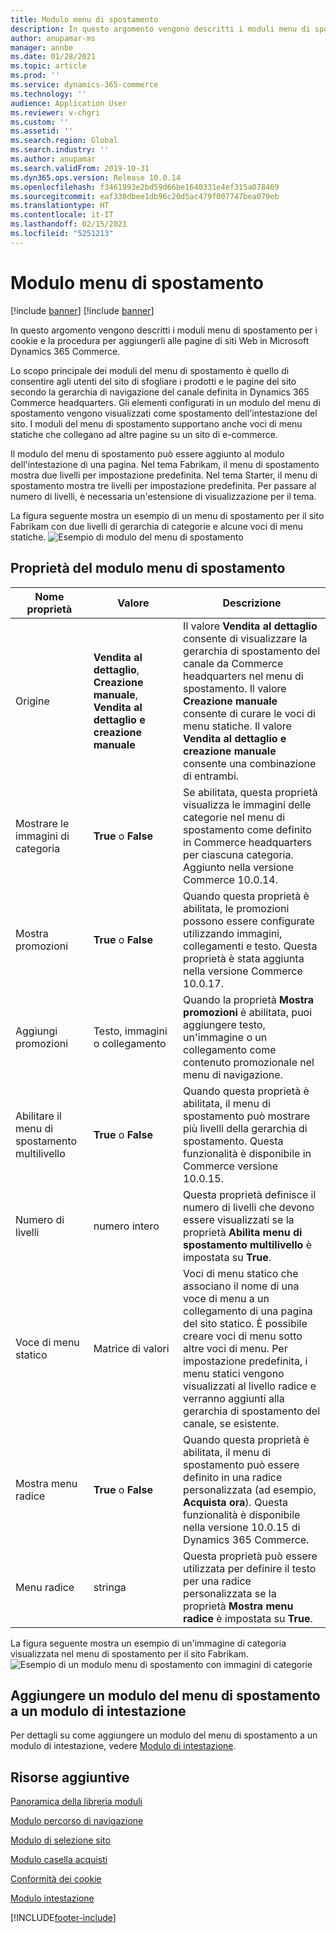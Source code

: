 ```yaml
---
title: Modulo menu di spostamento
description: In questo argomento vengono descritti i moduli menu di spostamento per i cookie e la procedura per aggiungerli alle pagine di siti Web in Microsoft Dynamics 365 Commerce.
author: anupamar-ms
manager: annbe
ms.date: 01/28/2021
ms.topic: article
ms.prod: ''
ms.service: dynamics-365-commerce
ms.technology: ''
audience: Application User
ms.reviewer: v-chgri
ms.custom: ''
ms.assetid: ''
ms.search.region: Global
ms.search.industry: ''
ms.author: anupamar
ms.search.validFrom: 2019-10-31
ms.dyn365.ops.version: Release 10.0.14
ms.openlocfilehash: f3461993e2bd59d66be1640331e4ef315a078469
ms.sourcegitcommit: eaf330dbee1db96c20d5ac479f007747bea079eb
ms.translationtype: HT
ms.contentlocale: it-IT
ms.lasthandoff: 02/15/2021
ms.locfileid: "5251213"
---
```

# <a name="navigation-menu-module"></a>Modulo menu di spostamento

[!include [banner](includes/banner.md)]
[!include [banner](includes/preview-banner.md)]

In questo argomento vengono descritti i moduli menu di spostamento per i cookie e la procedura per aggiungerli alle pagine di siti Web in Microsoft Dynamics 365 Commerce.

Lo scopo principale dei moduli del menu di spostamento è quello di consentire agli utenti del sito di sfogliare i prodotti e le pagine del sito secondo la gerarchia di navigazione del canale definita in Dynamics 365 Commerce headquarters. Gli elementi configurati in un modulo del menu di spostamento vengono visualizzati come spostamento dell'intestazione del sito. I moduli del menu di spostamento supportano anche voci di menu statiche che collegano ad altre pagine su un sito di e-commerce.

Il modulo del menu di spostamento può essere aggiunto al modulo dell'intestazione di una pagina. Nel tema Fabrikam, il menu di spostamento mostra due livelli per impostazione predefinita. Nel tema Starter, il menu di spostamento mostra tre livelli per impostazione predefinita. Per passare al numero di livelli, è necessaria un'estensione di visualizzazione per il tema.

La figura seguente mostra un esempio di un menu di spostamento per il sito Fabrikam con due livelli di gerarchia di categorie e alcune voci di menu statiche.
![Esempio di modulo del menu di spostamento](./media/ecommerce-header.png)

## <a name="navigation-menu-module-properties"></a>Proprietà del modulo menu di spostamento

| Nome proprietà             | Valore                 | Descrizione |
|---------------------------|-----------------------|-------------|
| Origine                  | **Vendita al dettaglio**, **Creazione manuale**, **Vendita al dettaglio e creazione manuale** | Il valore **Vendita al dettaglio** consente di visualizzare la gerarchia di spostamento del canale da Commerce headquarters nel menu di spostamento. Il valore **Creazione manuale** consente di curare le voci di menu statiche. Il valore **Vendita al dettaglio e creazione manuale** consente una combinazione di entrambi. |
| Mostrare le immagini di categoria | **True** o **False**    | Se abilitata, questa proprietà visualizza le immagini delle categorie nel menu di spostamento come definito in Commerce headquarters per ciascuna categoria. Aggiunto nella versione Commerce 10.0.14. |
| Mostra promozioni | **True** o **False** | Quando questa proprietà è abilitata, le promozioni possono essere configurate utilizzando immagini, collegamenti e testo. Questa proprietà è stata aggiunta nella versione Commerce 10.0.17. |
| Aggiungi promozioni | Testo, immagini o collegamento | Quando la proprietà **Mostra promozioni** è abilitata, puoi aggiungere testo, un'immagine o un collegamento come contenuto promozionale nel menu di navigazione. |
| Abilitare il menu di spostamento multilivello | **True** o **False** | Quando questa proprietà è abilitata, il menu di spostamento può mostrare più livelli della gerarchia di spostamento. Questa funzionalità è disponibile in Commerce versione 10.0.15. |
| Numero di livelli | numero intero | Questa proprietà definisce il numero di livelli che devono essere visualizzati se la proprietà **Abilita menu di spostamento multilivello** è impostata su **True**. |
| Voce di menu statico| Matrice di valori| Voci di menu statico che associano il nome di una voce di menu a un collegamento di una pagina del sito statico. È possibile creare voci di menu sotto altre voci di menu. Per impostazione predefinita, i menu statici vengono visualizzati al livello radice e verranno aggiunti alla gerarchia di spostamento del canale, se esistente. |
| Mostra menu radice | **True** o **False** | Quando questa proprietà è abilitata, il menu di spostamento può essere definito in una radice personalizzata (ad esempio, **Acquista ora**). Questa funzionalità è disponibile nella versione 10.0.15 di Dynamics 365 Commerce. |
| Menu radice | stringa | Questa proprietà può essere utilizzata per definire il testo per una radice personalizzata se la proprietà **Mostra menu radice** è impostata su **True**. |

La figura seguente mostra un esempio di un'immagine di categoria visualizzata nel menu di spostamento per il sito Fabrikam.
![Esempio di un modulo menu di spostamento con immagini di categorie](./media/ecommerce-categoryimages.PNG)

## <a name="add-a-navigation-menu-module-to-a-header-module"></a>Aggiungere un modulo del menu di spostamento a un modulo di intestazione

Per dettagli su come aggiungere un modulo del menu di spostamento a un modulo di intestazione, vedere [Modulo di intestazione](author-header-module.md).

## <a name="additional-resources"></a>Risorse aggiuntive

[Panoramica della libreria moduli](starter-kit-overview.md)

[Modulo percorso di navigazione](add-breadcrumb.md)

[Modulo di selezione sito](site-selector.md)

[Modulo casella acquisti](add-buy-box.md)

[Conformità dei cookie](cookie-compliance.md)

[Modulo intestazione](author-header-module.md)


[!INCLUDE[footer-include](../includes/footer-banner.md)]